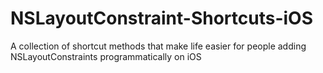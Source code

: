 # NSLayoutConstraint-Shortcuts-iOS
A collection of shortcut methods that make life easier for people adding NSLayoutConstraints programmatically on iOS
